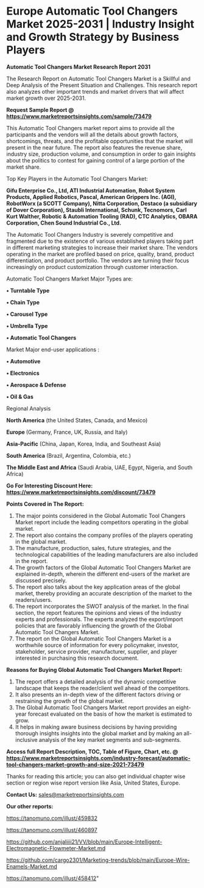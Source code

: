  # Europe Automatic Tool Changers Market 2025-2031 | Industry Insight and Growth Strategy by Business Players

<strong>Automatic Tool Changers Market Research Report 2031</strong>

The Research Report on Automatic Tool Changers Market is a Skillful and Deep Analysis of the Present Situation and Challenges. This research report also analyzes other important trends and market drivers that will affect market growth over 2025-2031.

<strong>Request Sample Report @ <a href=https://www.marketreportsinsights.com/sample/73479>https://www.marketreportsinsights.com/sample/73479</a></strong>

This Automatic Tool Changers market report aims to provide all the participants and the vendors will all the details about growth factors, shortcomings, threats, and the profitable opportunities that the market will present in the near future. The report also features the revenue share, industry size, production volume, and consumption in order to gain insights about the politics to contest for gaining control of a large portion of the market share.

Top Key Players in the Automatic Tool Changers Market:

<strong>Gifu Enterprise Co., Ltd, ATI Industrial Automation, Robot System Products, Applied Robotics, Pascal, American Grippers Inc. (AGI), RobotWorx (a SCOTT Company), Nitta Corporation, Destaco (a subsidiary of Dover Corporation), Staubli International, Schunk, Tecnomors, Carl Kurt Walther, Robotic & Automation Tooling (RAD), CTC Analytics, OBARA Corporation, Chen Sound Industrial Co., Ltd.</strong>

The Automatic Tool Changers Industry is severely competitive and fragmented due to the existence of various established players taking part in different marketing strategies to increase their market share. The vendors operating in the market are profiled based on price, quality, brand, product differentiation, and product portfolio. The vendors are turning their focus increasingly on product customization through customer interaction.

Automatic Tool Changers Market Major Types are:

<strong>• Turntable Type

• Chain Type

• Carousel Type

• Umbrella Type

• Automatic Tool Changers</strong>

Market Major end-user applications :

<strong>• Automotive

• Electronics

• Aerospace & Defense

• Oil & Gas</strong>

Regional Analysis

</u><strong><b>North America</b></strong> (the United States, Canada, and Mexico)

<strong><b>Europe </b></strong>(Germany, France, UK, Russia, and Italy)

<strong><b>Asia-Pacific</b></strong> (China, Japan, Korea, India, and Southeast Asia)

<strong><b>South America</b></strong> (Brazil, Argentina, Colombia, etc.)

<strong><b>The Middle East and Africa</b></strong> (Saudi Arabia, UAE, Egypt, Nigeria, and South Africa)

<strong>Go For Interesting Discount Here: <a href=https://www.marketreportsinsights.com/discount/73479>https://www.marketreportsinsights.com/discount/73479</a></strong>

<strong>Points Covered in The Report:</strong>
<ol>
  <li>The major points considered in the Global Automatic Tool Changers Market report include the leading competitors operating in the global market.</li>
  <li>The report also contains the company profiles of the players operating in the global market.</li>
  <li>The manufacture, production, sales, future strategies, and the technological capabilities of the leading manufacturers are also included in the report.</li>
  <li>The growth factors of the Global Automatic Tool Changers Market are explained in-depth, wherein the different end-users of the market are discussed precisely.</li>
  <li>The report also talks about the key application areas of the global market, thereby providing an accurate description of the market to the readers/users.</li>
  <li>The report incorporates the SWOT analysis of the market. In the final section, the report features the opinions and views of the industry experts and professionals. The experts analyzed the export/import policies that are favorably influencing the growth of the Global Automatic Tool Changers Market.</li>
  <li>The report on the Global Automatic Tool Changers Market is a worthwhile source of information for every policymaker, investor, stakeholder, service provider, manufacturer, supplier, and player interested in purchasing this research document.</li>
</ol>
<strong>Reasons for Buying Global Automatic Tool Changers Market Report:</strong>

<ol>
  <li>The report offers a detailed analysis of the dynamic competitive landscape that keeps the reader/client well ahead of the competitors.</li>
  <li>It also presents an in-depth view of the different factors driving or restraining the growth of the global market.</li>
  <li>The Global Automatic Tool Changers Market report provides an eight-year forecast evaluated on the basis of how the market is estimated to grow.</li>
  <li>It helps in making aware business decisions by having providing thorough insights insights into the global market and by making an all-inclusive analysis of the key market segments and sub-segments.</li>
</ol>
<strong>Access full Report Description, TOC, Table of Figure, Chart, etc. @ <a href=https://www.marketreportsinsights.com/industry-forecast/automatic-tool-changers-market-growth-and-size-2021-73479>https://www.marketreportsinsights.com/industry-forecast/automatic-tool-changers-market-growth-and-size-2021-73479</a></strong>


Thanks for reading this article; you can also get individual chapter wise section or region wise report version like Asia, United States, Europe.

<strong>Contact Us:</strong>
sales@marketreportsinsights.com

<strong>Our other reports:</strong>

<a href=https://tanomuno.com/illust/459832>https://tanomuno.com/illust/459832</a>

<a href=https://tanomuno.com/illust/460897>https://tanomuno.com/illust/460897</a>

<a href=https://github.com/anjaliiii21/VV/blob/main/Europe-Intelligent-Electromagnetic-Flowmeter-Market.md>https://github.com/anjaliiii21/VV/blob/main/Europe-Intelligent-Electromagnetic-Flowmeter-Market.md</a>

<a href=https://github.com/cargo2301/Marketing-trends/blob/main/Europe-Wire-Enamels-Market.md>https://github.com/cargo2301/Marketing-trends/blob/main/Europe-Wire-Enamels-Market.md</a>

<a href=https://tanomuno.com/illust/458412>https://tanomuno.com/illust/458412</a>"

